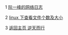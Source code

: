 
1 [阮一峰的网络日志](http://www.ruanyifeng.com/blog/)

2 [linux 下查看文件个数及大小](https://www.cnblogs.com/hellojesson/p/9456758.html)

3 [返回主页 逆天而行](https://www.cnblogs.com/nickchen121/p/10718112.html)

